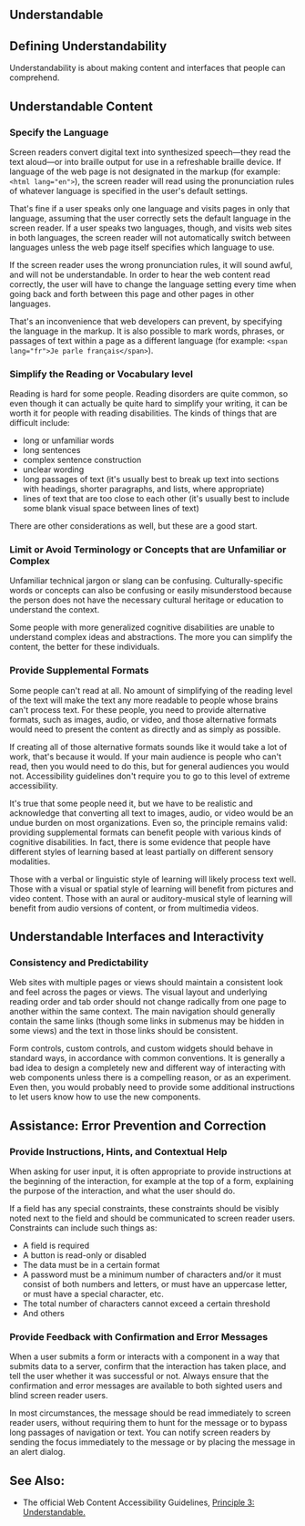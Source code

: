 ## Understandable

## Defining Understandability

Understandability is about making content and interfaces that people can comprehend.

## Understandable Content


### Specify the Language

Screen readers convert digital text into synthesized speech—they read the text aloud—or into braille output for use in a refreshable braille device. If language of the web page is not designated in the markup (for example: `<html lang="en">`), the screen reader will read using the pronunciation rules of whatever language is specified in the user's default settings.

That's fine if a user speaks only one language and visits pages in only that language, assuming that the user correctly sets the default language in the screen reader. If a user speaks two languages, though, and visits web sites in both languages, the screen reader will not automatically switch between languages unless the web page itself specifies which language to use.

If the screen reader uses the wrong pronunciation rules, it will sound awful, and will not be understandable. In order to hear the web content read correctly, the user will have to change the language setting every time when going back and forth between this page and other pages in other languages.

That's an inconvenience that web developers can prevent, by specifying the language in the markup. It is also possible to mark words, phrases, or passages of text within a page as a different language (for example: `<span lang="fr">Je parle français</span>`).

### Simplify the Reading or Vocabulary level

Reading is hard for some people. Reading disorders are quite common, so even though it can actually be quite hard to simplify your writing, it can be worth it for people with reading disabilities. The kinds of things that are difficult include:

- long or unfamiliar words
- long sentences
- complex sentence construction
- unclear wording
- long passages of text (it's usually best to break up text into sections with headings, shorter paragraphs, and lists, where appropriate)
- lines of text that are too close to each other (it's usually best to include some blank visual space between lines of text)

There are other considerations as well, but these are a good start.

### Limit or Avoid Terminology or Concepts that are Unfamiliar or Complex

Unfamiliar technical jargon or slang can be confusing. Culturally-specific words or concepts can also be confusing or easily misunderstood because the person does not have the necessary cultural heritage or education to understand the context.

Some people with more generalized cognitive disabilities are unable to understand complex ideas and abstractions. The more you can simplify the content, the better for these individuals.

### Provide Supplemental Formats

Some people can't read at all. No amount of simplifying of the reading level of the text will make the text any more readable to people whose brains can't process text. For these people, you need to provide alternative formats, such as images, audio, or video, and those alternative formats would need to present the content as directly and as simply as possible.

If creating all of those alternative formats sounds like it would take a lot of work, that's because it would. If your main audience is people who can't read, then you would need to do this, but for general audiences you would not. Accessibility guidelines don't require you to go to this level of extreme accessibility.

It's true that some people need it, but we have to be realistic and acknowledge that converting all text to images, audio, or video would be an undue burden on most organizations. Even so, the principle remains valid: providing supplemental formats can benefit people with various kinds of cognitive disabilities. In fact, there is some evidence that people have different styles of learning based at least partially on different sensory modalities.

Those with a verbal or linguistic style of learning will likely process text well. Those with a visual or spatial style of learning will benefit from pictures and video content. Those with an aural or auditory-musical style of learning will benefit from audio versions of content, or from multimedia videos.

## Understandable Interfaces and Interactivity

### Consistency and Predictability

Web sites with multiple pages or views should maintain a consistent look and feel across the pages or views. The visual layout and underlying reading order and tab order should not change radically from one page to another within the same context. The main navigation should generally contain the same links (though some links in submenus may be hidden in some views) and the text in those links should be consistent.

Form controls, custom controls, and custom widgets should behave in standard ways, in accordance with common conventions. It is generally a bad idea to design a completely new and different way of interacting with web components unless there is a compelling reason, or as an experiment. Even then, you would probably need to provide some additional instructions to let users know how to use the new components.

## Assistance: Error Prevention and Correction

### Provide Instructions, Hints, and Contextual Help

When asking for user input, it is often appropriate to provide instructions at the beginning of the interaction, for example at the top of a form, explaining the purpose of the interaction, and what the user should do.

If a field has any special constraints, these constraints should be visibly noted next to the field and should be communicated to screen reader users. Constraints can include such things as:

- A field is required
- A button is read-only or disabled
- The data must be in a certain format
- A password must be a minimum number of characters and/or it must consist of both numbers and letters, or must have an uppercase letter, or must have a special character, etc.
- The total number of characters cannot exceed a certain threshold
- And others

### Provide Feedback with Confirmation and Error Messages

When a user submits a form or interacts with a component in a way that submits data to a server, confirm that the interaction has taken place, and tell the user whether it was successful or not. Always ensure that the confirmation and error messages are available to both sighted users and blind screen reader users.

In most circumstances, the message should be read immediately to screen reader users, without requiring them to hunt for the message or to bypass long passages of navigation or text. You can notify screen readers by sending the focus immediately to the message or by placing the message in an alert dialog.

## See Also:

- The official Web Content Accessibility Guidelines, [Principle 3: Understandable.](http://www.w3.org/TR/WCAG20/#understandable)